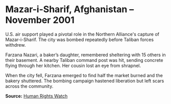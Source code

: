 # Mazar-i-Sharif, Afghanistan – November 2001

U.S. air support played a pivotal role in the Northern Alliance's capture of Mazar-i-Sharif. The city was bombed repeatedly before Taliban forces withdrew.

Farzana Nazari, a baker’s daughter, remembered sheltering with 15 others in their basement. A nearby Taliban command post was hit, sending concrete flying through her kitchen. Her cousin lost an eye from shrapnel.

When the city fell, Farzana emerged to find half the market burned and the bakery shuttered. The bombing campaign hastened liberation but left scars across the community.

**Source:** [Human Rights Watch](https://www.hrw.org/news/2001/11/12/mazar-i-sharif-aftermath)